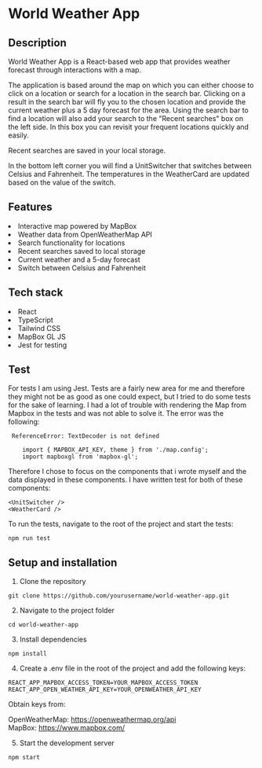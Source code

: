 # World Weather App

## Description
World Weather App is a React-based web app that provides weather forecast through interactions with a map.

The application is based around the map on which you can either choose to click on a location or search for a location in the search bar. Clicking on a result in the search bar will fly you to the chosen location and provide the current weather plus a 5 day forecast for the area. Using the search bar to find a location will also add your search to the "Recent searches" box on the left side. In this box you can revisit your frequent locations quickly and easily.

Recent searches are saved in your local storage.

In the bottom left corner you will find a UnitSwitcher that switches between Celsius and Fahrenheit. The temperatures in the WeatherCard are updated based on the value of the switch.

## Features

<li>Interactive map powered by MapBox</li>
<li>Weather data from OpenWeatherMap API</li>
<li>Search functionality for locations</li>
<li>Recent searches saved to local storage</li>
<li>Current weather and a 5-day forecast</li>
<li>Switch between Celsius and Fahrenheit</li>


## Tech stack

<li>React</li>
<li>TypeScript</li>
<li>Tailwind CSS</li>
<li>MapBox GL JS</li>
<li>Jest for testing</li>


## Test
For tests I am using Jest. Tests are a fairly new area for me and therefore they might not be as good as one could expect, but I tried to do some tests for the sake of learning.
I had a lot of trouble with rendering the Map from Mapbox in the tests and was not able to solve it. The error was the following: 

```
 ReferenceError: TextDecoder is not defined

    import { MAPBOX_API_KEY, theme } from './map.config';
    import mapboxgl from 'mapbox-gl';
```

Therefore I chose to focus on the components that i wrote myself and the data displayed in these components.
I have written test for both of these components:

```
<UnitSwitcher />
<WeatherCard />
```

To run the tests, navigate to the root of the project and start the tests:
```
npm run test
```

## Setup and installation
1. Clone the repository
  
```
git clone https://github.com/yourusername/world-weather-app.git 
```


2. Navigate to the project folder
```
cd world-weather-app
```


3. Install dependencies
```
npm install
```


4. Create a .env file in the root of the project and add the following keys:
```
REACT_APP_MAPBOX_ACCESS_TOKEN=YOUR_MAPBOX_ACCESS_TOKEN
REACT_APP_OPEN_WEATHER_API_KEY=YOUR_OPENWEATHER_API_KEY
```

Obtain keys from:

OpenWeatherMap: https://openweathermap.org/api
<br>
MapBox: https://www.mapbox.com/


5. Start the development server
```
npm start
```


